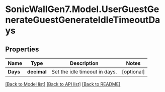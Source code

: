 # SonicWallGen7.Model.UserGuestGenerateGuestGenerateIdleTimeoutDays

## Properties

Name | Type | Description | Notes
------------ | ------------- | ------------- | -------------
**Days** | **decimal** | Set the idle timeout in days. | [optional] 

[[Back to Model list]](../README.md#documentation-for-models) [[Back to API list]](../README.md#documentation-for-api-endpoints) [[Back to README]](../README.md)

